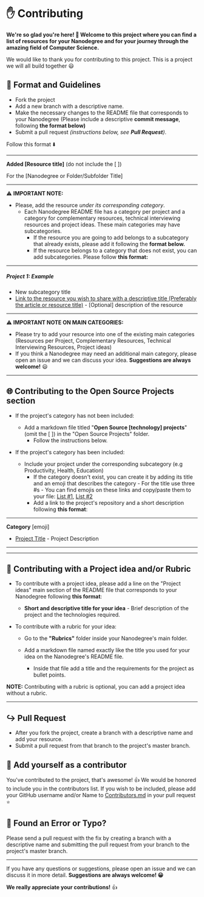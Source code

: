# ✋ Contributing 

**We're so glad you're here! 🎉 Welcome to this project where you can find a list of resources for your Nanodegree and for your journey through the amazing field of Computer Science.** 

We would like to thank you for contributing to this project. This is a project we will all build together 😃

## 📑 Format and Guidelines

- Fork the project
- Add a new branch with a descriptive name.
- Make the necessary changes to the README file that corresponds to your Nanodegree (Please include a descriptive **commit message**, following **the format below)**
- Submit a pull request  *(instructions below, see **Pull Request**)*.

Follow this format ⬇️

----

**Added [Resource title]** (do not include the [ ])

 For the [Nanodegree or Folder/Subfolder Title]

-----

⚠️ **IMPORTANT NOTE:**

- Please, add the resource *under its corresponding category*.
    - Each Nanodegree README file has a category per project and a category for complementary resources, technical interviewing resources and project ideas. These main categories may have subcategories.
        - If the resource you are going to add belongs to a subcategory that already exists, please add it following the **format below.**
      - If the resource belongs to a category that does not exist, you can add subcategories. Please follow **this format:**
       
---

##### **Project 1: Example**
       
  - New subcategory title
   - [Link to the resource you wish to share with a descriptive title  (Preferably the article or resource title)](#) - [Optional] description of the resource


-----

⚠️ **IMPORTANT NOTE ON MAIN CATEGORIES:**

   - Please try to add your resource into one of the existing main categories (Resources per Project, Complementary Resources, Technical Interviewing Resources, Project ideas)
   - If you think a Nanodegree may need an additional main category, please open an issue and we can discuss your idea. **Suggestions are always welcome!** 😃  

----

## 🌐 Contributing to the Open Source Projects section

- If the project's category has not been included:
  - Add a markdown file titled "**Open Source [technology] projects**" (omit the [ ]) in the "Open Source Projects" folder.
    - Follow the instructions below.

- If the project's category has been included:
     - Include your project under the corresponding subcategory (e.g Productivity, Health, Education)
        - If the category doesn't exist, you can create it by adding its title and an emoji that describes the category
              - For the title use three #s
              - You can find emojis on these links and copy/paste them to your file: [List #1](https://gist.github.com/TefiC/a149d24723487487f056c9df356bd263), [List #2](https://gist.github.com/TefiC/8b76740844b0dea73032236a27db0bc6)
        - Add a link to the project's repository and a short description following **this format**:

-----

**Category** [emoji]

- [Project Title]() - Project Description
                   
--------


----

## 🔧 Contributing with a Project idea and/or Rubric

- To contribute with a project idea, please add a line on the "Project ideas" main section of the README file that corresponds to your Nanodegree following **this format**:

   - **Short and descriptive title for your idea** - Brief description of the project and the technologies required.

- To contribute with a rubric for your idea:

   - Go to the **"Rubrics"** folder inside your Nanodegree's main folder.

   - Add a markdown file named exactly like the title you used for your idea on the Nanodegree's README file. 
       - Inside that file add a title and the requirements for the project as bullet points.


**NOTE:** Contributing with a rubric is optional, you can add a project idea without a rubric.

----


## ↪️  Pull Request

- After you fork the project, create a branch with a descriptive name and add your resource.
-  Submit a pull request from that branch to the project's master branch.


## 🙌 Add yourself as a contributor

You've contributed to the project, that's awesome! 👍 We would be honored to include you in the contributors list. If you wish to be included, please add your GitHub username and/or Name to [Contributors.md](Contributors.md) in your pull request ⭐️

## 👀 Found an Error or Typo?

 Please send a pull request with the fix by creating a branch with a descriptive name and submitting the pull request from your branch to the project's master branch.

----

If you have any questions or suggestions, please open  an issue and we can discuss it in more detail. **Suggestions are always welcome! 😀**

**We really appreciate your contributions!** 👍 

